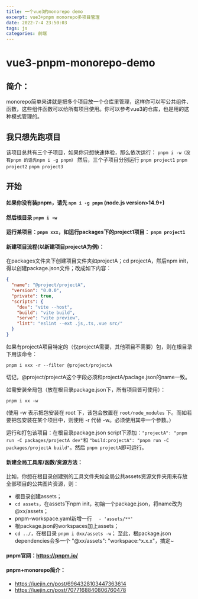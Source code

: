 ```yaml
---
title: 一个vue3的monorepo demo
excerpt: vue3+pnpm monorepo多项目管理
date: 2022-7-4 23:50:03
tags: js
categories: 前端
---
```

# vue3-pnpm-monorepo-demo

## 简介：

monorepo简单来讲就是把多个项目放一个仓库里管理，这样你可以写公共组件、函数，这些组件函数可以给所有项目使用。你可以参考vue3的仓库，也是用的这种模式管理的。

## 我只想先跑项目

该项目总共有三个子项目，如果你只想快速体验，那么依次运行：
`pnpm i -w（没有pnpm 的话先npm i -g pnpm）`
然后，三个子项目分别运行
`pnpm project1`
`pnpm project2`
`pnpm project3`

## 开始

#### 如果你没有装pnpm，请先 `npm i -g pnpm`  (node.js version>14.9+)

#### 然后根目录 `pnpm i -w`

#### 运行某项目：`pnpm xxx`，如运行packages下的project1项目： `pnpm project1`

#### 新建项目流程(以新建项目projectA为例)：

在packages文件夹下创建项目文件夹如projectA；cd projectA，然后npm init，得以创建package.json文件；改成如下内容：

```json
{
  "name": "@project/projectA",
  "version": "0.0.0",
  "private": true,
  "scripts": {
    "dev": "vite --host",
    "build": "vite build",
    "serve": "vite preview",
    "lint": "eslint --ext .js,.ts,.vue src/"
  }
}
```

如果有projectA项目特定的（仅projectA需要，其他项目不需要）包，则在根目录下用该命令：

```dotnetcli
pnpm i xxx -r --filter @project/projectA
```

切记，@project/projectA这个字段必须和projectA/paclage.json的name一致。

如需安装全局包（放在根目录package.json下，所有项目皆可使用）：

```dotnetcli
pnpm i xx -w
```

(使用 -w 表示把包安装在 root 下，该包会放置在 `root/node_modules` 下。而如若要把包安装在某个项目中，则使用 -r 代替 -w。必须使用其中一个参数。）

运行和打包该项目：在根目录package.json script下添加：`"projectA": "pnpm run -C packages/projectA dev"`和 `"build:projectA": "pnpm run -C packages/projectA build"`。然后 `pnpm projectA`即可运行。

#### 新建全局工具库/函数/资源方法：

比如，你想在根目录创建别的工具文件夹如全局公共assets资源文件夹用来存放全部项目的公共图片资源，则：

* 根目录创建assets；
* `cd assets`，在assets下npm init，初始一个package.json，将name改为@xx/assets；
* pnpm-workspace.yaml新增一行 `  - 'assets/**'`
* 根package.json的workspaces加上assets；
* `cd ../`，在根目录 `pnpm i @xx/assets -w`；
  至此，根package.json dependencies会多一个 "@xx/assets": "workspace:^x.x.x"，搞定~

#### pnpm官网：https://pnpm.io/

#### pnpm+monorepo简介：

* https://juejin.cn/post/6964328103447363614
* https://juejin.cn/post/7077168840806760478

